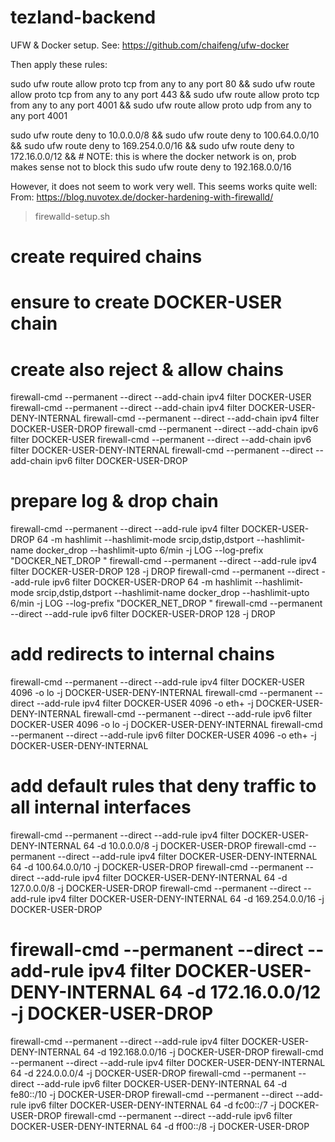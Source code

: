 # tezland-backend


UFW & Docker setup. See: https://github.com/chaifeng/ufw-docker

Then apply these rules:


sudo ufw route allow proto tcp from any to any port 80 &&
sudo ufw route allow proto tcp from any to any port 443 &&
sudo ufw route allow proto tcp from any to any port 4001 &&
sudo ufw route allow proto udp from any to any port 4001

sudo ufw route deny to 10.0.0.0/8 &&
sudo ufw route deny to 100.64.0.0/10 &&
sudo ufw route deny to 169.254.0.0/16 &&
sudo ufw route deny to 172.16.0.0/12 && # NOTE: this is where the docker network is on, prob makes sense not to block this
sudo ufw route deny to 192.168.0.0/16


However, it does not seem to work very well. This seems works quite well:
From: https://blog.nuvotex.de/docker-hardening-with-firewalld/
> firewalld-setup.sh

# create required chains
# ensure to create DOCKER-USER chain
# create also reject & allow chains
firewall-cmd --permanent --direct --add-chain ipv4 filter DOCKER-USER
firewall-cmd --permanent --direct --add-chain ipv4 filter DOCKER-USER-DENY-INTERNAL
firewall-cmd --permanent --direct --add-chain ipv4 filter DOCKER-USER-DROP
firewall-cmd --permanent --direct --add-chain ipv6 filter DOCKER-USER
firewall-cmd --permanent --direct --add-chain ipv6 filter DOCKER-USER-DENY-INTERNAL
firewall-cmd --permanent --direct --add-chain ipv6 filter DOCKER-USER-DROP
 
# prepare log & drop chain
firewall-cmd --permanent --direct --add-rule ipv4 filter DOCKER-USER-DROP 64 -m hashlimit --hashlimit-mode srcip,dstip,dstport --hashlimit-name docker_drop --hashlimit-upto 6/min -j LOG --log-prefix "DOCKER_NET_DROP "
firewall-cmd --permanent --direct --add-rule ipv4 filter DOCKER-USER-DROP 128 -j DROP
firewall-cmd --permanent --direct --add-rule ipv6 filter DOCKER-USER-DROP 64 -m hashlimit --hashlimit-mode srcip,dstip,dstport --hashlimit-name docker_drop --hashlimit-upto 6/min -j LOG --log-prefix "DOCKER_NET_DROP "
firewall-cmd --permanent --direct --add-rule ipv6 filter DOCKER-USER-DROP 128 -j DROP
 
# add redirects to internal chains
firewall-cmd --permanent --direct --add-rule ipv4 filter DOCKER-USER 4096 -o lo -j DOCKER-USER-DENY-INTERNAL
firewall-cmd --permanent --direct --add-rule ipv4 filter DOCKER-USER 4096 -o eth+ -j DOCKER-USER-DENY-INTERNAL
firewall-cmd --permanent --direct --add-rule ipv6 filter DOCKER-USER 4096 -o lo -j DOCKER-USER-DENY-INTERNAL
firewall-cmd --permanent --direct --add-rule ipv6 filter DOCKER-USER 4096 -o eth+ -j DOCKER-USER-DENY-INTERNAL
 
# add default rules that deny traffic to all internal interfaces
firewall-cmd --permanent --direct --add-rule ipv4 filter DOCKER-USER-DENY-INTERNAL 64 -d 10.0.0.0/8 -j DOCKER-USER-DROP
firewall-cmd --permanent --direct --add-rule ipv4 filter DOCKER-USER-DENY-INTERNAL 64 -d 100.64.0.0/10 -j DOCKER-USER-DROP
firewall-cmd --permanent --direct --add-rule ipv4 filter DOCKER-USER-DENY-INTERNAL 64 -d 127.0.0.0/8 -j DOCKER-USER-DROP
firewall-cmd --permanent --direct --add-rule ipv4 filter DOCKER-USER-DENY-INTERNAL 64 -d 169.254.0.0/16 -j DOCKER-USER-DROP
# firewall-cmd --permanent --direct --add-rule ipv4 filter DOCKER-USER-DENY-INTERNAL 64 -d 172.16.0.0/12 -j DOCKER-USER-DROP
firewall-cmd --permanent --direct --add-rule ipv4 filter DOCKER-USER-DENY-INTERNAL 64 -d 192.168.0.0/16 -j DOCKER-USER-DROP
firewall-cmd --permanent --direct --add-rule ipv4 filter DOCKER-USER-DENY-INTERNAL 64 -d 224.0.0.0/4 -j DOCKER-USER-DROP
firewall-cmd --permanent --direct --add-rule ipv6 filter DOCKER-USER-DENY-INTERNAL 64 -d fe80::/10 -j DOCKER-USER-DROP
firewall-cmd --permanent --direct --add-rule ipv6 filter DOCKER-USER-DENY-INTERNAL 64 -d fc00::/7 -j DOCKER-USER-DROP
firewall-cmd --permanent --direct --add-rule ipv6 filter DOCKER-USER-DENY-INTERNAL 64 -d ff00::/8 -j DOCKER-USER-DROP
